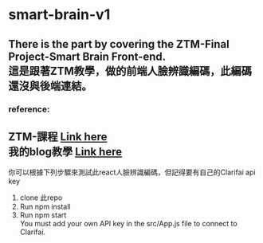 # smart-brain-v1
There is the part by covering the ZTM-Final Project-Smart Brain Front-end.  
這是跟著ZTM教學，做的前端人臉辨識編碼，此編碼還沒與後端連結。  
---  
### reference:    
  ZTM-課程 [Link here](https://www.udemy.com/share/101WcU3@XNVd54LtGB5w73KeTAMPkTWmtoMMCHU6i9ONGnlUBgqarAGzzmY17aLXHT2fjIJASg==/ "title")  
  我的blog教學 [Link here](https://www.notion.so/ZTM-Final-Project-Smart-Brain-Front-end-001764fffff647309a2df15b8b1a1fb2)
---
你可以根據下列步驟來測試此react人臉辨識編碼，但記得要有自己的Clarifai api key
1. clone 此repo
2. Run npm install
3. Run npm start  
You must add your own API key in the src/App.js file to connect to Clarifai.
